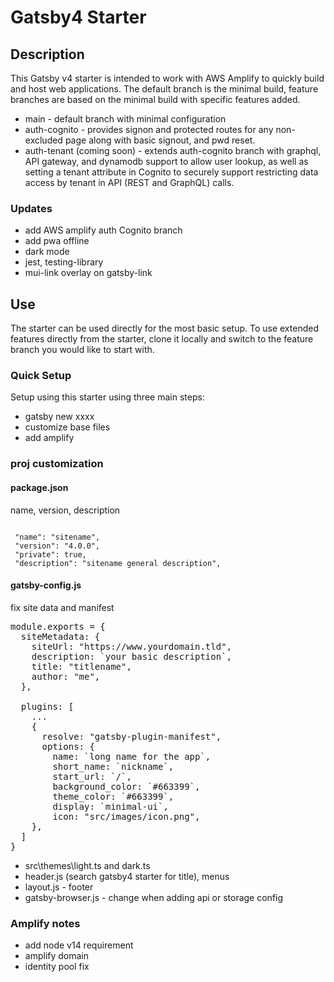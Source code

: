 # Gatsby4 Starter
## Description
This Gatsby v4 starter is intended to work with AWS Amplify
to quickly build and host web applications.  The default
branch is the minimal build, feature branches are based
on the minimal build with specific features added.

- main - default branch with minimal configuration
- auth-cognito - provides signon and protected routes for
any non-excluded page along with basic signout, and pwd
reset.
- auth-tenant (coming soon) - extends auth-cognito branch
with graphql, API gateway, and dynamodb support
to allow user lookup, as well as setting a tenant
attribute in Cognito to securely support restricting
data access by tenant in API (REST and GraphQL) calls.

### Updates
 - add AWS amplify auth Cognito branch
 - add pwa offline
 - dark mode
 - jest, testing-library
 - mui-link overlay on gatsby-link

## Use
The starter can be used directly for the most basic setup.
To use extended features directly from the starter, clone
it locally and switch to the feature branch you would like
to start with.

### Quick Setup
Setup using this starter using three main steps:
- gatsby new xxxx
- customize base files
- add amplify

### proj customization
#### package.json
name, version, description
<pre><code>
 "name": "sitename",
 "version": "4.0.0",
 "private": true,
 "description": "sitename general description",
</pre></code>

#### gatsby-config.js
fix site data and manifest
<pre>
module.exports = {
  siteMetadata: {
    siteUrl: "https://www.yourdomain.tld",
    description: `your basic description`,
    title: "titlename",
    author: "me",
  },

  plugins: [
    ...
    {
      resolve: "gatsby-plugin-manifest",
      options: {
        name: `long name for the app`,
        short_name: `nickname`,
        start_url: `/`,
        background_color: `#663399`,
        theme_color: `#663399`,
        display: `minimal-ui`,
        icon: "src/images/icon.png",
    },
  ]
}
</pre>

- src\themes\light.ts and dark.ts
- header.js (search gatsby4 starter for title), menus
- layout.js - footer
- gatsby-browser.js - change when adding api or storage config

### Amplify notes
- add node v14 requirement
- amplify domain
- identity pool fix


